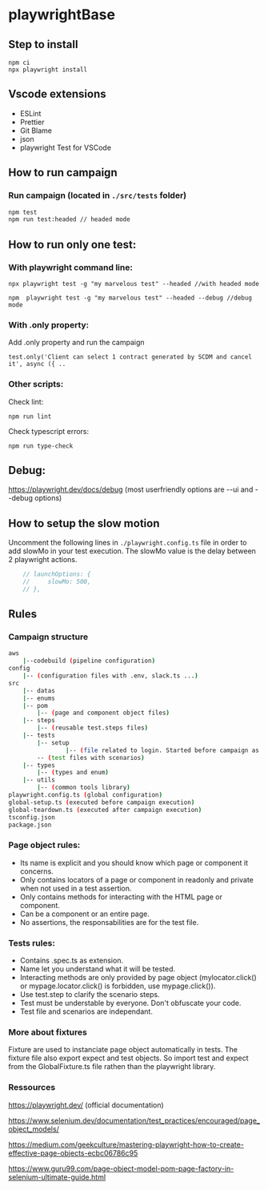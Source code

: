 # playwrightBase

## Step to install
```
npm ci
npx playwright install
```
## Vscode extensions
- ESLint
- Prettier
- Git Blame
- json
- playwright Test for VSCode



## How to run campaign

### Run campaign (located in `./src/tests` folder)
```bash
npm test 
npm run test:headed // headed mode
```

## How to run only one test:

### With playwright command line: 

```
npx playwright test -g "my marvelous test" --headed //with headed mode

npm  playwright test -g "my marvelous test" --headed --debug //debug mode
```

### With .only property:
Add .only property and run the campaign
```
test.only('Client can select 1 contract generated by SCDM and cancel it', async ({ ..
```

### Other scripts:
Check lint: 
```
npm run lint
```

Check typescript errors:
```
npm run type-check 
```

## Debug:
https://playwright.dev/docs/debug (most userfriendly options are --ui and --debug options)


## How to setup the slow motion
Uncomment the following lines in `./playwright.config.ts` file in order to add slowMo in your test execution.
The slowMo value is the delay between 2 playwright actions.

```javascript
    // launchOptions: {
    //     slowMo: 500,
    // },
```


## Rules

### Campaign structure

```bash
aws
    |--codebuild (pipeline configuration)
config
    |-- (configuration files with .env, slack.ts ...)
src
    |-- datas
    |-- enums
    |-- pom
        |-- (page and component object files)
    |-- steps
        |-- (reusable test.steps files)
    |-- tests
        |-- setup
                |-- (file related to login. Started before campaign as a depedency in playwright.config.ts)
        -- (test files with scenarios)
    |-- types
        |-- (types and enum)
    |-- utils    
        |-- (common tools library)
playwright.config.ts (global configuration)
global-setup.ts (executed before campaign execution)
global-teardown.ts (executed after campaign execution)
tsconfig.json
package.json
```


### Page object rules:

- Its name is explicit and you should know which page or component it concerns.
- Only contains locators of a page or component in readonly and private when not used in a test assertion.
- Only contains methods for interacting with the HTML page or component.
- Can be a component or an entire page.
- No assertions, the responsabilities are for the test file.

### Tests rules:
- Contains .spec.ts as extension.
- Name let you understand what it will be tested.
- Interacting methods are only provided by page object (mylocator.click() or mypage.locator.click() is forbidden, use mypage.click()).
- Use test.step to clarify the scenario steps.
- Test must be understable by everyone. Don't obfuscate your code.
- Test file and scenarios are independant.


### More about fixtures
Fixture are used to instanciate page object automatically in tests. The fixture file also export expect and test objects. So import test and expect from the GlobalFixture.ts file rathen than the playwright library.

### Ressources 
https://playwright.dev/ (official documentation)

https://www.selenium.dev/documentation/test_practices/encouraged/page_object_models/

https://medium.com/geekculture/mastering-playwright-how-to-create-effective-page-objects-ecbc06786c95

https://www.guru99.com/page-object-model-pom-page-factory-in-selenium-ultimate-guide.html